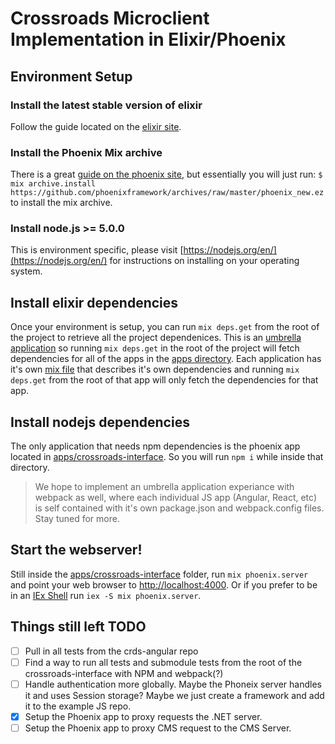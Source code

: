 # Crossroads Microclient Implementation in Elixir/Phoenix

## Environment Setup

### Install the latest stable version of elixir
Follow the guide located on the [elixir site](http://elixir-lang.org/install.html).

### Install the Phoenix Mix archive
There is a great [guide on the phoenix site](http://www.phoenixframework.org/docs/installation), but essentially you will just run:
`$ mix archive.install https://github.com/phoenixframework/archives/raw/master/phoenix_new.ez` to install the mix archive.

### Install node.js >= 5.0.0
This is environment specific, please visit [https://nodejs.org/en/](https://nodejs.org/en/) for instructions on installing on your operating system. 

## Install elixir dependencies
Once your environment is setup, you can run `mix deps.get` from the root of the project to retrieve all the project dependenices. This is an [umbrella application](http://elixir-lang.org/getting-started/mix-otp/dependencies-and-umbrella-apps.html#umbrella-projects) so running `mix deps.get` in the root of the project will fetch dependencies for all of the apps in the [apps directory](./apps). Each application has it's own [mix file](http://elixir-lang.org/getting-started/mix-otp/introduction-to-mix.html) that describes it's own dependencies and running `mix deps.get` from the root of that app will only fetch the dependencies for that app. 

## Install nodejs dependencies
The only application that needs npm dependencies is the phoenix app located in [apps/crossroads-interface]('apps/crossroads_interface'). So you will run `npm i` while inside that directory. 

> We hope to implement an umbrella application experiance with webpack as well, where each individual JS app (Angular, React, etc) is self contained with it's own package.json and webpack.config files. Stay tuned for more.

## Start the webserver!
Still inside the [apps/crossroads-interface]('./apps/crossroads_interface') folder, run `mix phoenix.server` and point your web browser to [http://localhost:4000](http://localhost:4000). Or if you prefer to be in an [IEx Shell](http://elixir-lang.org/docs/stable/iex/IEx.html) run `iex -S mix phoenix.server`.


## Things still left TODO
- [ ] Pull in all tests from the crds-angular repo
- [ ] Find a way to run all tests and submodule tests from the root of the crossroads-interface with NPM and webpack(?)
- [ ] Handle authentication more globally. Maybe the Phoneix server handles it and uses Session storage? Maybe we just create a framework and add it to the example JS repo.
- [x] Setup the Phoenix app to proxy requests the .NET server.
- [ ] Setup the Phoenix app to proxy CMS request to the CMS Server.
